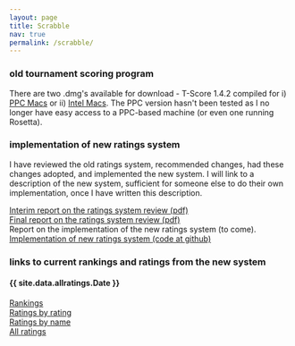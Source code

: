 ```yaml
---
layout: page
title: Scrabble
nav: true
permalink: /scrabble/
---
```


### old tournament scoring program

There are two .dmg's available for download - T-Score 1.4.2 compiled for i) [PPC Macs](/assets/dmg/T-Score1.4.2(PPC).dmg) or ii) [Intel Macs](/assets/dmg/T-Score1.4.2(Intel).dmg). The PPC version hasn't been tested as I no longer have easy access to a PPC-based machine (or even one running Rosetta).

### implementation of new ratings system

I have reviewed the old ratings system, recommended changes, had these changes adopted, and implemented the new system. I will link to a description of the new system, sufficient for someone else to do their own implementation, once I have written this description.

[Interim report on the ratings system review (pdf)](/assets/pdf/interimreport_june2.pdf)<br>
[Final report on the ratings system review (pdf)](/assets/pdf/finalreport.pdf)<br>
Report on the implementation of the new ratings system (to come).<br>
[Implementation of new ratings system (code at github)](https://github.com/stevenb-nz/nzasp-ratings)

### links to current rankings and ratings from the new system

#### {{ site.data.allratings.Date }}
[Rankings](/scrabble/rankings/)<br>
[Ratings by rating](/scrabble/ratingsbyrating/)<br>
[Ratings by name](/scrabble/ratingsbyname/)<br>
[All ratings](/scrabble/allratings/)<br>
